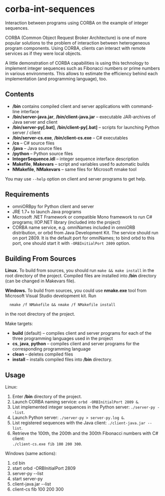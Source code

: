 corba-int-sequences
===============

Interaction between programs using CORBA on the example of integer sequences.

CORBA (Common Object Request Broker Architecture) is one of more popular solutions 
to the problem of interaction between heterogeneous program components. 
Using CORBA, clients can interact with remote services as if they were local objects.

A little demonstration of CORBA capabilities is using this technology 
to implement integer sequences such as Fibonacci numbers or prime numbers 
in various environments. This allows to estimate the efficiency behind 
each implementation (and programming language), too.

Contents
---------------

 * **/bin** contains compiled client and server applications 
   with command-line interface
 * **/bin/server-java.jar**, **/bin/client-java.jar** – 
   executable JAR-archives of Java server and client
 * **/bin/server-py[.bat]**, **/bin/client-py[.bat]** – scripts for launching 
   Python server / client
 * **/bin/server-cs.exe**, **/bin/client-cs.exe** – C# executables
 * **/cs** – C# source files
 * **/java** – Java source files
 * **/python** – Python source files
 * **IntegerSequence.idl** – integer sequence interface description
 * **Makefile**, **Makevars** – script and variables used fo automatic builds
 * **NMakefile**, **NMakevars** – same files for Microsoft nmake tool

You may use `--help` option on client and server programs to get help.

Requirements
---------------

 * omniORBpy for Python client and server
 * JRE 1.7+ to launch Java programs
 * Microsoft .NET Framework or compatible Mono framework to run C# programs; 
   IIOP.NET library (included into the project)
 * CORBA name service, e.g. omniNames included in omniORB distribution, 
   or orbd from Java Development Kit. The service should run on port 2809. 
   It is the default port for omniNames; to bind orbd to this port, 
   one should start it with `-ORBInitialPort 2809` option.

Building From Sources
---------------

**Linux.** To build from sources, you should run `make && make install` 
in the root directory of the project. Compiled files are installed 
into **/bin** directory (can be changed in Makevars file).

**Windows.** To build from sources, you could use **nmake.exe** tool 
from Microsoft Visual Studio development kit. Run

`  nmake /f NMakefile && nmake /f NMakefile install`

in the root directory of the project.

Make targets:
 * **build** (default) – compiles client and server programs for each of the three 
   programming languages used in the project
 * **cs**, **java**, **python** – compiles client and server programs 
   for the corresponding programming language
 * **clean** – deletes compiled files
 * **install** – installs compiled files into **/bin** directory.

Usage
---------------

Linux:
 1. Enter **/bin** directory of the project.
 2. Launch CORBA naming service: `orbd -ORBInitialPort 2809 &`.
 3. List implemented integer sequences in the Python server: `./server-py --list`.
 4. Launch Python server: `./server-py > server-py.log &`.
 5. List registered sequences with the Java client: `./client-java.jar --list`.
 6. Retrieve the 100th, the 200th and the 300th Fibonacci numbers with C# client:  
    `./client-cs.exe fib 100 200 300`.

Windows (same actions):
 1. cd bin
 2. start orbd -ORBInitialPort 2809
 3. server-py --list
 4. start server-py
 5. client-java.jar --list
 6. client-cs fib 100 200 300

